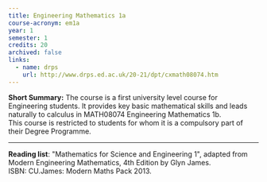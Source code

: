 ```yaml
---
title: Engineering Mathematics 1a
course-acronym: em1a
year: 1
semester: 1
credits: 20
archived: false
links:
  - name: drps
    url: http://www.drps.ed.ac.uk/20-21/dpt/cxmath08074.htm
---
```

**Short Summary:**
The course is a first university level course for Engineering students. It provides key basic mathematical skills and leads naturally to calculus in MATH08074 Engineering Mathematics 1b.  
This course is restricted to students for whom it is a compulsory part of their Degree Programme.

---

**Reading list**:
"Mathematics for Science and Engineering 1", adapted from Modern Engineering Mathematics, 4th Edition by Glyn James.  
ISBN: CU.James: Modern Maths Pack 2013.  
  